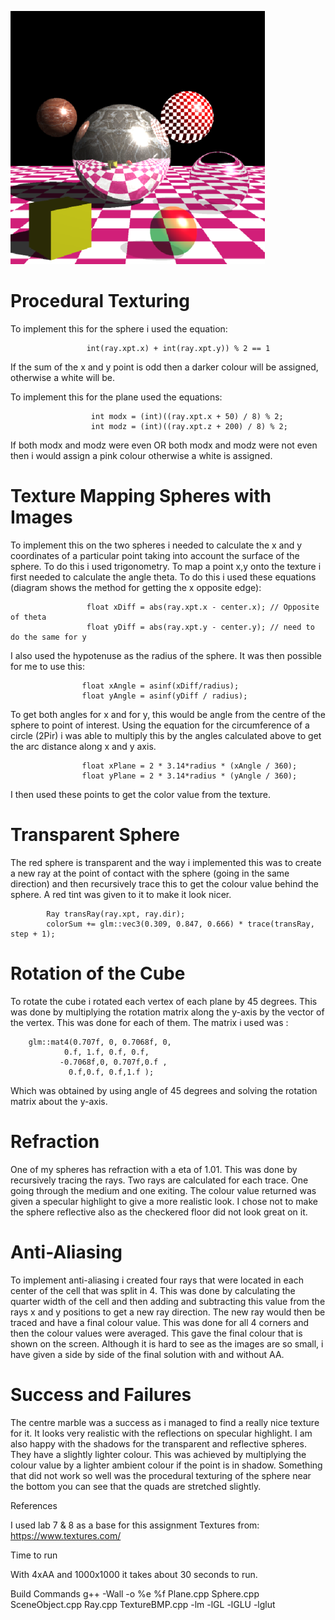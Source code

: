 
![alt text](https://github.com/kali67/RayTracingScene/blob/master/finalScene.PNG)

# Procedural Texturing

  To implement this for the sphere i used the equation:

                     int(ray.xpt.x) + int(ray.xpt.y)) % 2 == 1

  If the sum of the x and y point is odd then a darker colour will be assigned, otherwise a white will be.

  To implement this for the plane used the equations:

                      int modx = (int)((ray.xpt.x + 50) / 8) % 2;
                      int modz = (int)((ray.xpt.z + 200) / 8) % 2;

  If both modx and modz were even OR both modx and modz were not even then i would assign a pink colour otherwise a white is assigned.



# Texture Mapping Spheres with Images

To implement this on the two spheres i needed to calculate the x and y coordinates of a particular point taking into account the surface of the sphere. To do this i used trigonometry.
To map a point x,y onto the texture i first needed to calculate the angle theta. To do this i used these equations (diagram shows the method for getting the x opposite edge):

                     float xDiff = abs(ray.xpt.x - center.x); // Opposite of theta 
                     float yDiff = abs(ray.xpt.y - center.y); // need to do the same for y

I also used the hypotenuse as the radius of the sphere. It was then possible for me to use this:

                    float xAngle = asinf(xDiff/radius);
                    float yAngle = asinf(yDiff / radius);

To get both angles for x and for y, this would be angle from the centre of the sphere to point of interest. Using the equation for the circumference of a circle (2Pir) i was able to multiply this by the angles calculated above to get the arc distance along x and y axis.

                    float xPlane = 2 * 3.14*radius * (xAngle / 360);
                    float yPlane = 2 * 3.14*radius * (yAngle / 360);
        
I then used these points to get the color value from the texture.





# Transparent Sphere

The red sphere is transparent and the way i implemented this was to create a new ray at the point of contact with the sphere (going in the same direction) and then recursively trace this to get the colour value behind the sphere. A red tint was given to it to make it look nicer.
 
            Ray transRay(ray.xpt, ray.dir);
            colorSum += glm::vec3(0.309, 0.847, 0.666) * trace(transRay, step + 1);






# Rotation of the Cube

To rotate the cube i rotated each vertex of each plane by 45 degrees. This was done by multiplying the rotation matrix along the y-axis by the vector of the vertex. This was done for each of them. The matrix i used was :

        glm::mat4(0.707f, 0, 0.7068f, 0,
                0.f, 1.f, 0.f, 0.f,
               -0.7068f,0, 0.707f,0.f ,
                 0.f,0.f, 0.f,1.f );

Which was obtained by using angle of 45 degrees and solving the rotation matrix about the y-axis.






# Refraction

One of my spheres has refraction with a eta of 1.01. This was done by recursively tracing the rays. Two rays are calculated for each trace. One going through the medium and one exiting. The colour value returned was given a specular highlight to give a more realistic look. I chose not to make the sphere reflective also as the checkered floor did not look great on it.







# Anti-Aliasing 

To implement anti-aliasing i created four rays that were located in each center of the cell that was split in 4. This was done by calculating the quarter width of the cell and then adding and subtracting this value from the rays x and y positions to get a new ray direction. The new ray would then be traced and have a final colour value. This was done for all 4 corners and then the colour values were averaged. This gave the final colour that is shown on the screen. Although it is hard to see as the images are so small, i have given a side by side of the final solution with and without AA.





# Success and Failures


The centre marble was a success as i managed to find a really nice texture for it. It looks very realistic with the reflections on specular highlight. I am also happy with the shadows for the transparent and reflective spheres. They have a slightly lighter colour. This was achieved by multiplying the colour value by a lighter ambient colour if the point is in shadow. Something that did not work so well was the procedural texturing of the sphere near the bottom you can see that the quads are stretched slightly.


References

I used lab 7 & 8 as a base for this assignment
Textures from: https://www.textures.com/


Time to run

With 4xAA and 1000x1000 it takes about 30 seconds to run.

Build Commands
g++ -Wall -o %e %f Plane.cpp Sphere.cpp SceneObject.cpp Ray.cpp TextureBMP.cpp -lm -lGL -lGLU -lglut
